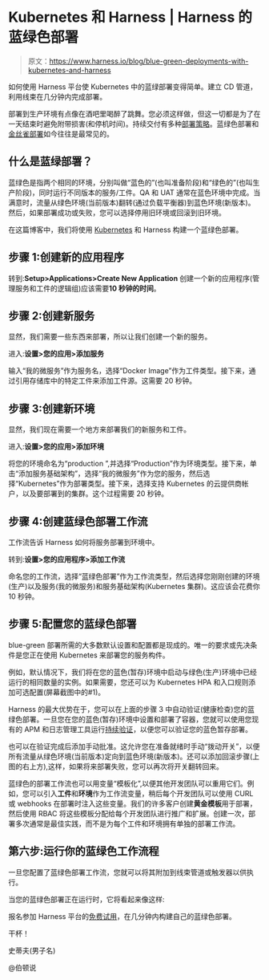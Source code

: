 # Kubernetes 和 Harness | Harness 的蓝绿色部署

> 原文：<https://www.harness.io/blog/blue-green-deployments-with-kubernetes-and-harness>

如何使用 Harness 平台使 Kubernetes 中的蓝绿部署变得简单。建立 CD 管道，利用线束在几分钟内完成部署。

部署到生产环境有点像在酒吧里喝醉了跳舞。您必须这样做，但这一切都是为了在一天结束时避免附带损害(和停机时间)。持续交付有多种[部署策略](https://harness.io/blog/blue-green-canary-deployment-strategies/)。蓝绿色部署和[金丝雀部署](https://harness.io/blog/build-canary-deployment/)如今往往是最常见的。

## 什么是蓝绿部署？

蓝绿色是指两个相同的环境，分别叫做“蓝色的”(也叫准备阶段)和“绿色的”(也叫生产阶段)，同时运行不同版本的服务/工件。QA 和 UAT 通常在蓝色环境中完成。当满意时，流量从绿色环境(当前版本)翻转(通过负载平衡器)到蓝色环境(新版本)。然后，如果部署成功或失败，您可以选择停用旧环境或回滚到旧环境。

在这篇博客中，我们将使用 [Kubernetes](https://kubernetes.io/) 和 Harness 构建一个蓝绿色部署。

## 步骤 1:创建新的应用程序

转到:**Setup>Applications>Create New Application**
创建一个新的应用程序(管理服务和工件的逻辑组)应该需要**10 秒钟的时间**。

## 步骤 2:创建新服务

显然，我们需要一些东西来部署，所以让我们创建一个新的服务。

进入:**设置>您的应用>添加服务**

输入“我的微服务”作为服务名，选择“Docker Image”作为工件类型。接下来，通过引用存储库中的特定工件来添加工件源。这需要 20 秒钟。

## 步骤 3:创建新环境

显然，我们现在需要一个地方来部署我们的新服务和工件。

进入:**设置>您的应用>添加环境**

将您的环境命名为“production ”,并选择“Production”作为环境类型。接下来，单击“添加服务基础架构”，选择“我的微服务”作为您的服务，然后选择“Kubernetes”作为部署类型。接下来，选择支持 Kubernetes 的云提供商帐户，以及要部署到的集群。这个过程需要 20 秒钟。

## 步骤 4:创建蓝绿色部署工作流

工作流告诉 Harness 如何将服务部署到环境中。

转到:**设置>您的应用程序>添加工作流**

命名您的工作流，选择“蓝绿色部署”作为工作流类型，然后选择您刚刚创建的环境(生产)以及服务(我的微服务)和服务基础架构(Kubernetes 集群)。这应该会花费你 10 秒钟。

## 步骤 5:配置您的蓝绿色部署

blue-green 部署所需的大多数默认设置和配置都是现成的。唯一的要求或先决条件是您正在使用 Kubernetes 来部署您的服务构件。

例如，默认情况下，我们将在您的蓝色(暂存)环境中启动与绿色(生产)环境中已经运行的相同数量的实例。如果需要，您还可以为 Kubernetes HPA 和入口规则添加可选配置(屏幕截图中的#1)。

Harness 的最大优势在于，您可以在上面的步骤 3 中自动验证(健康检查)您的蓝绿色部署。一旦您在您的蓝色(暂存)环境中设置和部署了容器，您就可以使用您现有的 APM 和日志管理工具运行[持续验证](https://harness.io/products/continuous-delivery/)，以便您可以验证您的蓝色暂存部署。

也可以在验证完成后添加手动批准。这允许您在准备就绪时手动“拨动开关”，以便所有流量从绿色环境(当前版本)定向到蓝色环境(新版本)。还可以添加回滚步骤(上图的右上方),这样，如果将来部署失败，您可以再次将开关翻转回来。

蓝绿色的部署工作流也可以用变量“模板化”,以便其他开发团队可以重用它们。例如，您可以引入**工件**和**环境**作为工作流变量，稍后每个开发团队可以使用 CURL 或 webhooks 在部署时注入这些变量。我们的许多客户创建**黄金模板**用于部署，然后使用 RBAC 将这些模板分配给每个开发团队进行推广和扩展。创建一次，部署多次通常是最佳实践，而不是为每个工件和环境拥有单独的部署工作流。

## 第六步:运行你的蓝绿色工作流程

一旦您配置了蓝绿色部署工作流，您就可以将其附加到线束管道或触发器以供执行。

当您的蓝绿色部署正在运行时，它将看起来像这样:

报名参加 Harness 平台的[免费试用](https://app.harness.io/auth/#/signup)，在几分钟内构建自己的蓝绿色部署。

干杯！

史蒂夫(男子名)

@伯顿说
